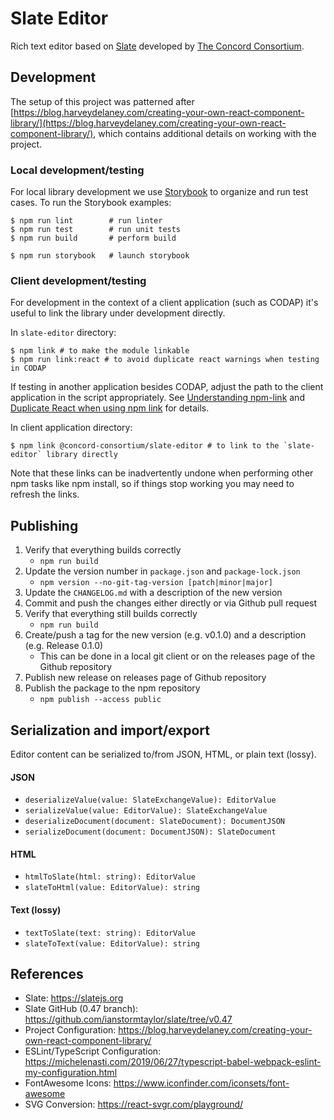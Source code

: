 # Slate Editor

Rich text editor based on [Slate](https://slatejs.org) developed by [The Concord Consortium](http://concord.org/).

## Development

The setup of this project was patterned after [https://blog.harveydelaney.com/creating-your-own-react-component-library/](https://blog.harveydelaney.com/creating-your-own-react-component-library/), which contains additional details on working with the project.

### Local development/testing

For local library development we use [Storybook](https://storybook.js.org/) to organize and run test cases. To run the Storybook examples:

```
$ npm run lint        # run linter
$ npm run test        # run unit tests
$ npm run build       # perform build

$ npm run storybook   # launch storybook
```

### Client development/testing

For development in the context of a client application (such as CODAP) it's useful to link the library under development directly.

In `slate-editor` directory:
```
$ npm link # to make the module linkable
$ npm run link:react # to avoid duplicate react warnings when testing in CODAP
```
If testing in another application besides CODAP, adjust the path to the client application in the script appropriately. See [Understanding npm-link](https://medium.com/dailyjs/how-to-use-npm-link-7375b6219557) and [Duplicate React when using npm link](https://reactjs.org/warnings/invalid-hook-call-warning.html#duplicate-react) for details.

In client application directory:
```
$ npm link @concord-consortium/slate-editor # to link to the `slate-editor` library directly
```

Note that these links can be inadvertently undone when performing other npm tasks like npm install, so if things stop working you may need to refresh the links.

## Publishing

1. Verify that everything builds correctly
    - `npm run build`
1. Update the version number in `package.json` and `package-lock.json`
    - `npm version --no-git-tag-version [patch|minor|major]`
1. Update the `CHANGELOG.md` with a description of the new version
1. Commit and push the changes either directly or via Github pull request
1. Verify that everything still builds correctly
    - `npm run build`
1. Create/push a tag for the new version (e.g. v0.1.0) and a description (e.g. Release 0.1.0)
    - This can be done in a local git client or on the releases page of the Github repository
1. Publish new release on releases page of Github repository
1. Publish the package to the npm repository
    - `npm publish --access public`

## Serialization and import/export

Editor content can be serialized to/from JSON, HTML, or plain text (lossy).

#### JSON

- `deserializeValue(value: SlateExchangeValue): EditorValue`
- `serializeValue(value: EditorValue): SlateExchangeValue`
- `deserializeDocument(document: SlateDocument): DocumentJSON`
- `serializeDocument(document: DocumentJSON): SlateDocument`

#### HTML

- `htmlToSlate(html: string): EditorValue`
- `slateToHtml(value: EditorValue): string`

#### Text (lossy)

- `textToSlate(text: string): EditorValue`
- `slateToText(value: EditorValue): string`

## References

- Slate: https://slatejs.org
- Slate GitHub (0.47 branch): https://github.com/ianstormtaylor/slate/tree/v0.47
- Project Configuration: https://blog.harveydelaney.com/creating-your-own-react-component-library/
- ESLint/TypeScript Configuration: https://michelenasti.com/2019/06/27/typescript-babel-webpack-eslint-my-configuration.html
- FontAwesome Icons: https://www.iconfinder.com/iconsets/font-awesome
- SVG Conversion: https://react-svgr.com/playground/
